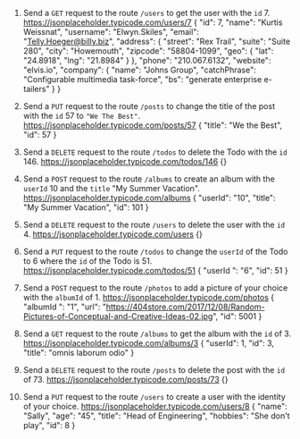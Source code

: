 1.  Send a `GET` request to the route `/users` to get the user with the `id` 7.
    https://jsonplaceholder.typicode.com/users/7
    {
    "id": 7,
    "name": "Kurtis Weissnat",
    "username": "Elwyn.Skiles",
    "email": "Telly.Hoeger@billy.biz",
    "address": {
    "street": "Rex Trail",
    "suite": "Suite 280",
    "city": "Howemouth",
    "zipcode": "58804-1099",
    "geo": {
    "lat": "24.8918",
    "lng": "21.8984"
    }
    },
    "phone": "210.067.6132",
    "website": "elvis.io",
    "company": {
    "name": "Johns Group",
    "catchPhrase": "Configurable multimedia task-force",
    "bs": "generate enterprise e-tailers"
    }
    }

2.  Send a `PUT` request to the route `/posts` to change the title of the post with the `id` 57 to `"We The Best"`.
    https://jsonplaceholder.typicode.com/posts/57
    {
    "title": "We the Best",
    "id": 57
    }
3.  Send a `DELETE` request to the route `/todos` to delete the Todo with the `id` 146.
    https://jsonplaceholder.typicode.com/todos/146
    {}
4.  Send a `POST` request to the route `/albums` to create an album with the `userId` 10 and the `title` "My Summer Vacation".
    https://jsonplaceholder.typicode.com/albums
    {
    "userId": "10",
    "title": "My Summer Vacation",
    "id": 101
    }
5.  Send a `DELETE` request to the route `/users` to delete the user with the `id` 4.
    https://jsonplaceholder.typicode.com/users
    {}
6.  Send a `PUT` request to the route `/todos` to change the `userId` of the Todo to 6 where the `id` of the Todo is 51.
    https://jsonplaceholder.typicode.com/todos/51
    {
    "userId ": "6",
    "id": 51
    }
7.  Send a `POST` request to the route `/photos` to add a picture of your choice with the `albumId` of 1.
    https://jsonplaceholder.typicode.com/photos
    {
    "albumId ": "1",
    "url": "https://404store.com/2017/12/08/Random-Pictures-of-Conceptual-and-Creative-Ideas-02.jpg",
    "id": 5001
    }
8.  Send a `GET` request to the route `/albums` to get the album with the `id` of 3.
    https://jsonplaceholder.typicode.com/albums/3
    {
    "userId": 1,
    "id": 3,
    "title": "omnis laborum odio"
    }
9.  Send a `DELETE` request to the route `/posts` to delete the post with the `id` of 73.
    https://jsonplaceholder.typicode.com/posts/73
    {}
10. Send a `PUT` request to the route `/users` to create a user with the identity of your choice.
    https://jsonplaceholder.typicode.com/users/8
    {
    "name": "Sally",
    "age": "45",
    "title": "Head of Engineering",
    "hobbies": "She don't play",
    "id": 8
    }

